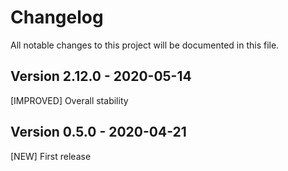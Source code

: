 # Changelog

All notable changes to this project will be documented in this file.

## Version 2.12.0 - 2020-05-14

[IMPROVED] Overall stability  

## Version 0.5.0 - 2020-04-21

[NEW] First release  
